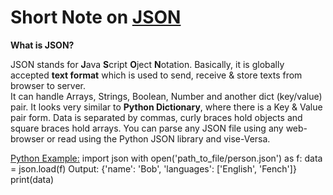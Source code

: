 # Short Note on [JSON][2]

**What is JSON?**

JSON stands for **J**ava **S**cript **O**ject **N**otation. 
Basically, it is globally accepted **text format** which is used to send, receive & store texts from browser to server.  
It can handle Arrays, Strings, Boolean, Number and another dict (key/value) pair.
It looks very similar to **Python Dictionary**, where there is a Key & Value pair form. Data is separated by commas, curly braces hold objects and square braces hold arrays.
You can parse any JSON file using any web-browser or read using the Python JSON library and vise-Versa. 

[Python Example:][1]
import json
with open('path_to_file/person.json') as f:
  data = json.load(f)
Output: {'name': 'Bob', 'languages': ['English', 'Fench']}
print(data)

[1]: https://www.programiz.com/python-programming/json
[2]: https://www.w3schools.com/js/js_json_intro.asp
